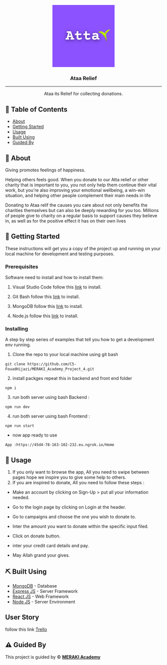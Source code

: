 

<p align="center">
  <a  rel="noopener">
 <img width=200px height=200px src="./Ataa_Logo.png" alt="Project logo"></a>
</p>

<h3 align="center">Ataa Relief</h3>

---

<p align="center"> Ataa its Relief for collecting donations.
    <br> 
</p>

## 📝 Table of Contents

- [About](#about)
- [Getting Started](#getting_started)
- [Usage](#usage)
- [Built Using](#built_using)
- [Guided By](#guided_by)

## 🧐 About <a name = "about"></a>

Giving promotes feelings of happiness.

Helping others feels good. When you donate to our Atta relief or other  charity that is important to you, you not only help them continue their vital work, but you're also improving your emotional wellbeing, a win-win situation, and helping other people  complement their main needs in life 

Donating to Ataa relif the causes you care about not only benefits the charities themselves but can also be deeply rewarding for you too. Millions of people give to charity on a regular basis to support causes they believe in, as well as for the positive effect it has on their own lives

## 🏁 Getting Started <a name = "getting_started"></a>

These instructions will get you a copy of the project up and running on your local machine for development and testing purposes.

### Prerequisites

 Software need to install and how to install them:


1. Visual Studio Code follow this  <a href="https://visualstudio.microsoft.com/vs/">link</a> to install.


2. Git Bash follow this <a href="https://git-scm.com/downloads">link</a> to install.

3. MongoDB follow this <a href="https://www.mongodb.com/try/download/community">link</a> to install.

4. Node.js follow this <a href="https://nodejs.org/en/download/">link</a> to install.



### Installing

A step by step series of examples that tell you how to get a development env running.

1. Clone the repo to your local machine using git bash

```
git clone https://github.com/C5-FouadHijazi/MERAKI_Academy_Project_4.git

```
2. install packges repeat this in backend and front end folder

```
npm i
```
3. run both server using bash Backend :

```
npm run dev
```
4. run both server using bash Frontend :

```
npm run start
```
- now app ready to use 

```
App :https://45d4-78-163-102-232.eu.ngrok.io/Home
```


## 🎈 Usage <a name="usage"></a>

1. If you only want to browse the app, All you need to swipe between pages hope we inspire you to give some help to others.
2. If you are inspired to donate, All you need to follow these steps :
- Make an account by clicking on Sign-Up > put all your information needed.

- Go to the login page by clicking on Login at the header.
- Go to campaigns and choose the one you wish to donate to.
- Inter the amount you want to donate within the specific input filed.
- Click on donate button.
- inter your credit card details and pay.
- May Allah grand your gives.


## ⛏️ Built Using <a name = "built_using"></a>

- [MongoDB](https://www.mongodb.com/) - Database
- [Express JS](https://expressjs.com/) - Server Framework
- [React JS](https://https://reactjs.org/) - Web Framework
- [Node JS](https://nodejs.org/en/) - Server Environment


##  User Story <a name = "user_story"></a>

follow this link <a href="https://trello.com/b/r1wlKLsO/ataareliefme" >Trello</a>

## ⚠️ Guided By <a name = "guided_by"></a>

This project is guided by ©️ **[MERAKI Academy](https://www.meraki-academy.org)**

